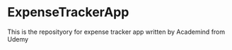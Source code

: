 # ExpenseTrackerApp
This is the reposityory for expense tracker app written by Academind from Udemy
